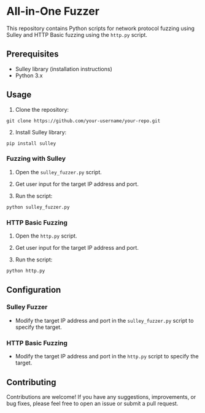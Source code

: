 # All-in-One Fuzzer

This repository contains Python scripts for network protocol fuzzing using Sulley and HTTP Basic fuzzing using the `http.py` script.

## Prerequisites

- Sulley library (installation instructions)
- Python 3.x

## Usage

1. Clone the repository:

```shell
git clone https://github.com/your-username/your-repo.git
```

2. Install Sulley library:

```shell
pip install sulley
```

### Fuzzing with Sulley

1. Open the `sulley_fuzzer.py` script.

2. Get user input for the target IP address and port.

3. Run the script:

```shell
python sulley_fuzzer.py
```

### HTTP Basic Fuzzing

1. Open the `http.py` script.

2. Get user input for the target IP address and port.

3. Run the script:

```shell
python http.py
```

## Configuration

### Sulley Fuzzer

- Modify the target IP address and port in the `sulley_fuzzer.py` script to specify the target.

### HTTP Basic Fuzzing

- Modify the target IP address and port in the `http.py` script to specify the target.

## Contributing

Contributions are welcome! If you have any suggestions, improvements, or bug fixes, please feel free to open an issue or submit a pull request.
